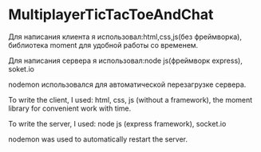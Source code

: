 # MultiplayerTicTacToeAndChat

Для написания клиента я использовал:html,css,js(без фреймворка), библиотека moment для удобной работы со временем.

Для написания сервера я использовал:node js(фреймворк express), soket.io

nodemon использовался для автоматической перезагрузке сервера.

To write the client, I used: html, css, js (without a framework), the moment library for convenient work with time.

To write the server, I used: node js (express framework), socket.io

nodemon was used to automatically restart the server.

